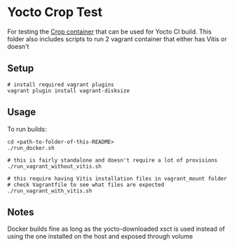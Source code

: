 # Yocto Crop Test

For testing the [Crop container](https://github.com/crops/poky-container) that can be used for Yocto CI build. This folder also includes scripts to run 2 vagrant container that either has Vitis or doesn't

## Setup

```shell
# install required vagrant plugins
vagrant plugin install vagrant-disksize
```

## Usage

To run builds:

```shell
cd <path-to-folder-of-this-README>
./run_docker.sh

# this is fairly standalone and doesn't require a lot of provisions
./run_vagrant_without_vitis.sh

# this require having Vitis installation files in vagrant_mount folder
# check Vagrantfile to see what files are expected
./run_vagrant_with_vitis.sh
```

## Notes

Docker builds fine as long as the yocto-downloaded xsct is used instead of using the one installed on the host and exposed through volume
